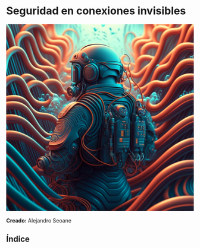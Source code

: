 # Seguridad en conexiones invisibles

![Portada](portada.png)

**Creado:** Alejandro Seoane

## Índice
